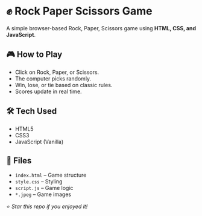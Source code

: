 # ✊ Rock Paper Scissors Game

A simple browser-based Rock, Paper, Scissors game using **HTML, CSS, and JavaScript**.

## 🎮 How to Play

- Click on Rock, Paper, or Scissors.
- The computer picks randomly.
- Win, lose, or tie based on classic rules.
- Scores update in real time.

## 🛠 Tech Used

- HTML5  
- CSS3  
- JavaScript (Vanilla)

## 📁 Files

- `index.html` – Game structure  
- `style.css` – Styling  
- `script.js` – Game logic  
- `*.jpeg` – Game images

⭐ *Star this repo if you enjoyed it!*
